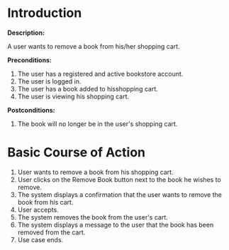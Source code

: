 # Introduction #

**Description:**

A user wants to remove a book from his/her shopping cart.

**Preconditions:**
  1. The user has a registered and active bookstore account.
  1. The user is logged in.
  1. The user has a book added to hisshopping cart.
  1. The user is viewing his shopping cart.

**Postconditions:**
  1. The book will no longer be in the user's shopping cart.

# Basic Course of Action #

  1. User wants to remove a book from his shopping cart.
  1. User clicks on the Remove Book button next to the book he wishes to remove.
  1. The system displays a confirmation that the user wants to remove the book from his cart.
  1. User accepts.
  1. The system removes the book from the user's cart.
  1. The system displays a message to the user that the book has been removed from the cart.
  1. Use case ends.